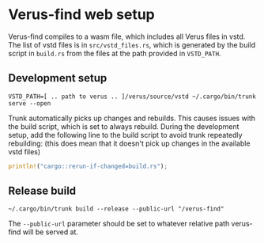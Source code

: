 # Verus-find web setup

Verus-find compiles to a wasm file, which includes all Verus files in vstd.
The list of vstd files is in `src/vstd_files.rs`, which is generated by the build script in `build.rs` from the files at the path provided in `VSTD_PATH`.

## Development setup

```
VSTD_PATH=[ .. path to verus .. ]/verus/source/vstd ~/.cargo/bin/trunk serve --open
```

Trunk automatically picks up changes and rebuilds. This causes issues with the build script, which
is set to always rebuild. During the development setup, add the following line to the build script
to avoid trunk repeatedly rebuilding: (this does mean that it doesn't pick up changes in the
available vstd files)

```rust
println!("cargo::rerun-if-changed=build.rs");
```

## Release build

```
~/.cargo/bin/trunk build --release --public-url "/verus-find"
```

The `--public-url` parameter should be set to whatever relative path verus-find will be served at.
